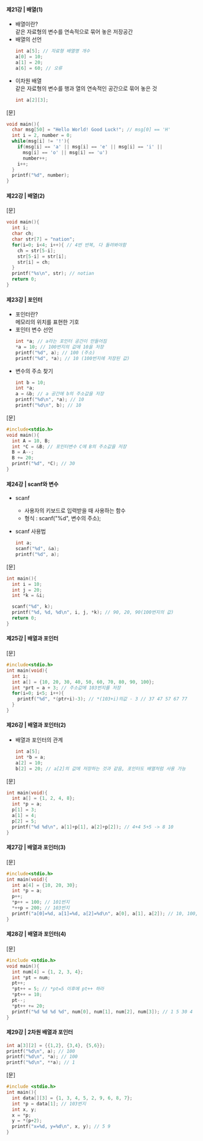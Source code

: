 #### 제21강 | 배열(1)
* 배열이란?  
  같은 자료형의 변수를 연속적으로 묶어 놓은 저장공간
* 배열의 선언
  ```C
  int a[5]; // 자료형 배열명 개수
  a[0] = 10;
  a[1] = 20;
  a[6] = 60; // 오류
  ```
* 이차원 배열  
  같은 자료형의 변수를 행과 열의 연속적인 공간으로 묶어 놓은 것
  ```C
  int a[2][3];
  ```
[문]
```C
void main(){
  char msg[50] = "Hello World! Good Luck!"; // msg[0] == 'H'
  int i = 2, number = 0;
  while(msg[i] != '!'){
    if(msg[i] == 'a' || msg[i] == 'e' || msg[i] == 'i' ||
      msg[i] == 'o' || msg[i] == 'u')
      number++;
    i++;
  }
  printf("%d", number);
}
```

#### 제22강 | 배열(2)
[문]
```C
void main(){
  int i;
  char ch;
  char str[7] = "nation";
  for(i=0; i<4; i++){ // 4번 반복, 다 돌려봐야함
    ch = str[5-i];
    str[5-i] = str[i];
    str[i] = ch;
  }
  printf("%s\n", str); // notian
  return 0;
}
```

#### 제23강 | 포인터
* 포인터란?  
  메모리의 위치를 표현한 기호
* 포인터 변수 선언
  ```C
  int *a; // a라는 포인터 공간이 만들어짐
  *a = 10; // 100번지의 값에 10을 저장
  printf("%d", a); // 100 (주소)
  printf("%d", *a); // 10 (100번지에 저장된 값)
  ```
* 변수의 주소 찾기
  ```C
  int b = 10;
  int *a;
  a = &b; // a 공간에 b의 주소값을 저장
  printf("%d\n", *a); // 10
  printf("%d\n", b); // 10
  ```
[문]
```C
#include<stdio.h>
void main(){
  int A = 10, B;
  int *C = &B; // 포인터변수 C에 B의 주소값을 저장
  B = A--;
  B += 20;
  printf("%d", *C); // 30
}
```

#### 제24강 | scanf와 변수
* scanf
  - 사용자의 키보드로 입력받을 때 사용하는 함수
  - 형식 : scanf("%d", 변수의 주소);
 
* scanf 사용법
  ```C
  int a;
  scanf("%d", &a);
  printf("%d", a);
  ```
[문]
```C
int main(){
  int i = 10;
  int j = 20;
  int *k = &i;

  scanf("%d", k);
  printf("%d, %d, %d\n", i, j, *k); // 90, 20, 90(100번지의 값)
  return 0;
}
```

#### 제25강 | 배열과 포인터
[문]
```C
#include<stdio.h>
int main(void){
  int i;
  int a[] = {10, 20, 30, 40, 50, 60, 70, 80, 90, 100};
  int *prt = a + 3; // 주소값에 103번지를 저장
  for(i=0; i<5; i++){
    printf("%d", *(ptr+i)-3); // *(103+i)의값 - 3 // 37 47 57 67 77
  }
}
```

#### 제26강 | 배열과 포인터(2)
* 배열과 포인터의 관계
  ```C
  int a[5];
  int *b = a;
  a[2] = 10;
  b[2] = 20; // a[2]의 값에 저장하는 것과 같음, 포인터도 배열처럼 사용 가능
  ```
[문]
```C
int main(void){
  int a[] = {1, 2, 4, 8};
  int *p = a;
  p[1] = 3;
  a[1] = 4;
  p[2] = 5;
  printf("%d %d\n", a[1]+p[1], a[2]+p[2]); // 4+4 5+5 -> 8 10
}
```

#### 제27강 | 배열과 포인터(3)
[문]
```C
#include<stdio.h>
int main(void){
  int a[4] = {10, 20, 30};
  int *p = a;
  p++;
  *p++ = 100; // 101번지
  *++p = 200; // 103번지
  printf("a[0]=%d, a[1]=%d, a[2]=%d\n", a[0], a[1], a[2]); // 10, 100, 30
}
```

#### 제28강 | 배열과 포인터(4)
[문]
```C
#include <stdio.h>
void main(){
  int num[4] = {1, 2, 3, 4};
  int *pt = num;
  pt++;
  *pt++ = 5; // *pt=5 이후에 pt++ 하라
  *pt++ = 10;
  pt--;
  *pt++ += 20;
  printf("%d %d %d %d", num[0], num[1], num[2], num[3]); // 1 5 30 4
}
```

#### 제29강 | 2차원 배열과 포인터
```C
int a[3][2] = {{1,2}, {3,4}, {5,6}};
printf("%d\n", a); // 100
printf("%d\n", *a); // 100
printf("%d\n", **a); // 1
```
[문]
```C
#include <stdio.h>
int main(){
  int data[][3] = {1, 3, 4, 5, 2, 9, 6, 8, 7};
  int *p = data[1]; // 103번지
  int x, y;
  x = *p;
  y = *(p+2);
  printf("x=%d, y=%d\n", x, y); // 5 9
}
```



